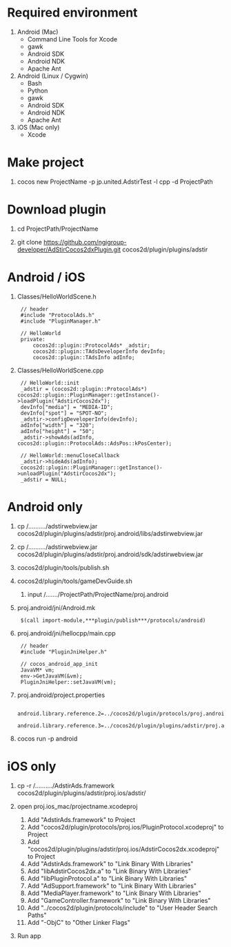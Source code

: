 Required environment
===================
1. Android (Mac)
    * Command Line Tools for Xcode
    * gawk
    * Android SDK
    * Android NDK
    * Apache Ant
2. Android (Linux / Cygwin)
    * Bash
    * Python
    * gawk
    * Android SDK
    * Android NDK
    * Apache Ant
3. iOS (Mac only)
    * Xcode

Make project
===================

1. cocos new ProjectName -p jp.united.AdstirTest -l cpp -d ProjectPath

Download plugin
===================

1. cd ProjectPath/ProjectName

2. git clone https://github.com/ngigroup-developer/AdStirCocos2dxPlugin.git cocos2d/plugin/plugins/adstir

Android / iOS
===================

1. Classes/HelloWorldScene.h

        // header
        #include "ProtocolAds.h"
        #include "PluginManager.h"

        // HelloWorld
        private:
            cocos2d::plugin::ProtocolAds* _adstir;
            cocos2d::plugin::TAdsDeveloperInfo devInfo;
            cocos2d::plugin::TAdsInfo adInfo;

2. Classes/HelloWorldScene.cpp

        // HelloWorld::init
        _adstir = (cocos2d::plugin::ProtocolAds*) cocos2d::plugin::PluginManager::getInstance()->loadPlugin("AdstirCocos2dx");
        devInfo["media"] = "MEDIA-ID";
        devInfo["spot"] = "SPOT-NO";
        _adstir->configDeveloperInfo(devInfo);
        adInfo["width"] = "320";
        adInfo["height"] = "50";
        _adstir->showAds(adInfo, cocos2d::plugin::ProtocolAds::AdsPos::kPosCenter);
        
        // HelloWorld::menuCloseCallback
        _adstir->hideAds(adInfo);
        cocos2d::plugin::PluginManager::getInstance()->unloadPlugin("AdstirCocos2dx");
        _adstir = NULL;

Android only
===================

1. cp /........../adstirwebview.jar cocos2d/plugin/plugins/adstir/proj.android/libs/adstirwebview.jar

2. cp /........../adstirwebview.jar cocos2d/plugin/plugins/adstir/proj.android/sdk/adstirwebview.jar

3. cocos2d/plugin/tools/publish.sh

4. cocos2d/plugin/tools/gameDevGuide.sh
    1. input /......./ProjectPath/ProjectName/proj.android

5. proj.android/jni/Android.mk

        $(call import-module,***plugin/publish***/protocols/android)

6. proj.android/jni/hellocpp/main.cpp

        // header
        #include "PluginJniHelper.h"
        
        // cocos_android_app_init
        JavaVM* vm;
        env->GetJavaVM(&vm);
        PluginJniHelper::setJavaVM(vm);

7. proj.android/project.properties

        android.library.reference.2=../cocos2d/plugin/protocols/proj.android
        android.library.reference.3=../cocos2d/plugin/plugins/adstir/proj.android

8. cocos run -p android


iOS only
===================

1. cp -r /........../AdstirAds.framework cocos2d/plugin/plugins/adstir/proj.ios/adstir/

2. open proj.ios_mac/projectname.xcodeproj
   1. Add "AdstirAds.framework" to Project
   2. Add "cocos2d/plugin/protocols/proj.ios/PluginProtocol.xcodeproj" to Project
   3. Add "cocos2d/plugin/plugins/adstir/proj.ios/AdstirCocos2dx.xcodeproj" to Project
   4. Add "AdstirAds.framework" to "Link Binary With Libraries"
   5. Add "libAdstirCocos2dx.a" to "Link Binary With Libraries"
   6. Add "libPluginProtocol.a" to "Link Binary With Libraries"
   7. Add "AdSupport.framework" to "Link Binary With Libraries"
   7. Add "MediaPlayer.framework" to "Link Binary With Libraries"
   7. Add "GameController.framework" to "Link Binary With Libraries"
   8. Add "../cocos2d/plugin/protocols/include" to "User Header Search Paths"
   9. Add "-ObjC" to "Other Linker Flags"

3. Run app


